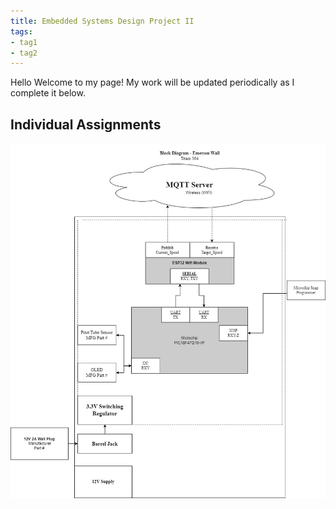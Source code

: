 ```yaml
---
title: Embedded Systems Design Project II
tags:
- tag1
- tag2
---
```


Hello Welcome to my page! My work will be updated periodically as I complete it below.

## Individual Assignments

![Block Diagram](https://raw.githubusercontent.com/emwall527/emwall.github.io/refs/heads/main/Pictures/Block%20Diagram.jpg)